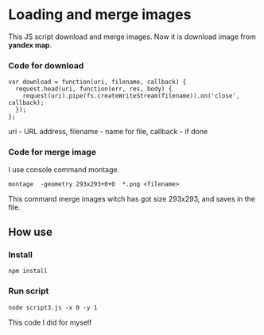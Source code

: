 # Loading and merge images

This JS script download and merge images.
Now it is download image from **yandex map**.

### Code for download
```
var download = function(uri, filename, callback) {
  request.head(uri, function(err, res, body) {
    request(uri).pipe(fs.createWriteStream(filename)).on('close', callback);
  });
};
```
uri - URL address, filename - name for file, callback - if done

### Code for merge  image
I use console command montage.
```
montage  -geometry 293x293+0+0  *.png <filename>
```
This command merge images witch has got size 293x293, and saves in the file.

## How use
### Install
```
npm install
```
### Run script
```
node script3.js -x 0 -y 1
```
This code I did for myself
